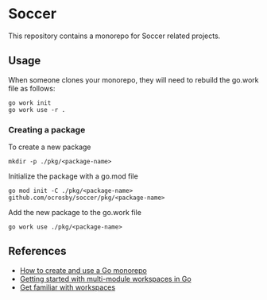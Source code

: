 # Soccer

This repository contains a monorepo for Soccer related projects.

## Usage

When someone clones your monorepo, they will need to rebuild the go.work file as follows:

```shell
go work init
go work use -r .
```

### Creating a package

To create a new package

```shell
mkdir -p ./pkg/<package-name>
```

Initialize the package with a go.mod file

```shell
go mod init -C ./pkg/<package-name> github.com/ocrosby/soccer/pkg/<package-name>
```

Add the new package to the go.work file

```shell
go work use ./pkg/<package-name>
```


## References

- [How to create and use a Go monorepo](https://scriptable.com/golang/how-to-create-and-use-a-go-monorepo/)
- [Getting started with multi-module workspaces in Go](https://go.dev/doc/tutorial/workspaces/)
- [Get familiar with workspaces](https://go.dev/blog/get-familiar-with-workspaces)